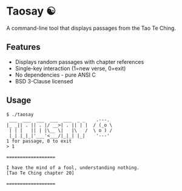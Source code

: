 # Taosay ☯︎

A command-line tool that displays passages from the Tao Te Ching.

## Features
- Displays random passages with chapter references
- Single-key interaction (1=new verse, 0=exit)
- No dependencies - pure ANSI C
- BSD 3-Clause licensed

## Usage
```text
$ ./taosay
 ___  ___  ___  ___  ___  _ _    .---.
|_ _|| . || . |/ __>| . || | |  / (_o \
 | | |   || | |\__ \|   |\   /  \ o ) /
 |_| |_|_|'___'<___/|_|_| |_|    '---'
1 for passage, 0 to exit
> 1

==================

I have the mind of a fool, understanding nothing.
[Tao Te Ching chapter 20]

==================
